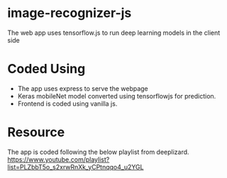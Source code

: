 # image-recognizer-js
The web app uses tensorflow.js to run deep learning models in the client side

# Coded Using
- The app uses express to serve the webpage
- Keras mobileNet model converted using tensorflowjs for prediction.
- Frontend is coded using vanilla js.
# Resource
The app is coded following the below playlist from deeplizard. https://www.youtube.com/playlist?list=PLZbbT5o_s2xrwRnXk_yCPtnqqo4_u2YGL
